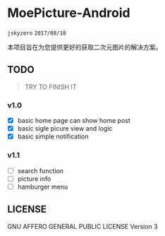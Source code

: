 # MoePicture-Android
`jskyzero` `2017/08/18`

本项目旨在为您提供更好的获取二次元图片的解决方案。

## TODO
> TRY TO FINISH IT
### v1.0
- [x] basic home page can show home post
- [x] basic sigle picure view and logic
- [x] basic simple notification
### v1.1
- [ ] search function
- [ ] picture info
- [ ] hamburger menu 

## LICENSE

GNU AFFERO GENERAL PUBLIC LICENSE Version 3